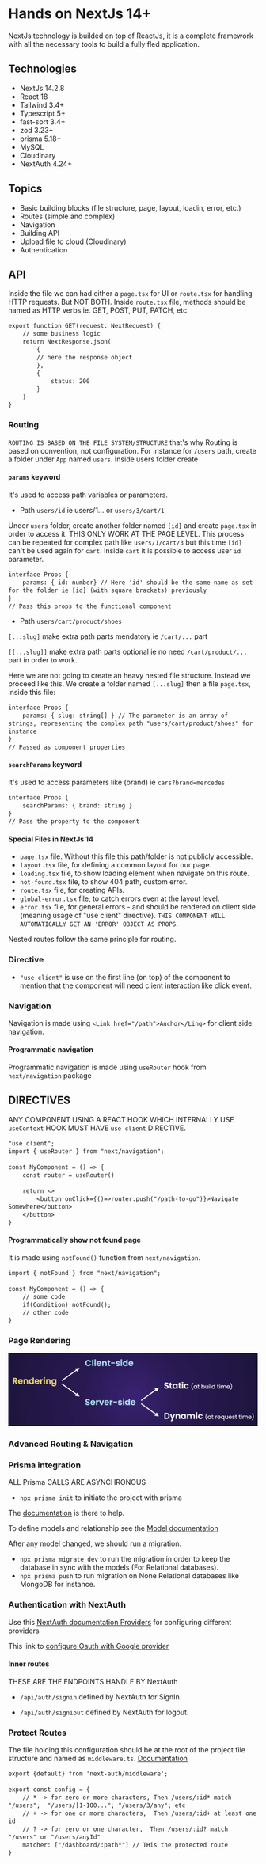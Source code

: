 # Hands on NextJs 14+

NextJs technology is builded on top of ReactJs, it is a complete framework with all the necessary tools to build a fully fled application.

## Technologies

- NextJs 14.2.8
- React 18
- Tailwind 3.4+
- Typescript 5+
- fast-sort 3.4+
- zod 3.23+
- prisma 5.18+
- MySQL
- Cloudinary
- NextAuth 4.24+

## Topics

- Basic building blocks (file structure, page, layout, loadin, error, etc.)
- Routes (simple and complex)
- Navigation
- Building API
- Upload file to cloud (Cloudinary)
- Authentication

## API

Inside the file we can had either a `page.tsx` for UI or `route.tsx` for handling HTTP requests. But NOT BOTH. Inside `route.tsx` file, methods should be named as HTTP verbs ie. GET, POST, PUT, PATCH, etc.

```Ts
export function GET(request: NextRequest) {
    // some business logic
    return NextResponse.json(
        {
        // here the response object
        },
        {
            status: 200
        }
    )
}
```

### Routing

`ROUTING IS BASED ON THE FILE SYSTEM/STRUCTURE` that's why
Routing is based on convention, not configuration. For instance for `/users` path, create a folder under `App` named `users`. Inside users folder create

#### `params` keyword

It's used to access path variables or parameters.

- Path `users/id` ie users/1... or `users/3/cart/1`

Under `users` folder, create another folder named `[id]` and create `page.tsx` in order to access it. THIS ONLY WORK AT THE PAGE LEVEL. This process can be repeated for complex path like `users/1/cart/3` but this time `[id]` can't be used again for `cart`. Inside `cart` it is possible to access user `id` parameter.

```Ts
interface Props {
    params: { id: number} // Here 'id' should be the same name as set for the folder ie [id] (with square brackets) previously
}
// Pass this props to the functional component
```

- Path `users/cart/product/shoes`

`[...slug]` make extra path parts mendatory ie `/cart/...` part

`[[...slug]]` make extra path parts optional ie no need `/cart/product/...` part in order to work.

Here we are not going to create an heavy nested file structure. Instead we proceed like this. We create a folder named `[...slug]` then a file `page.tsx`, inside this file:

```Ts
interface Props {
    params: { slug: string[] } // The parameter is an array of strings, representing the complex path "users/cart/product/shoes" for instance
}
// Passed as component properties
```

#### `searchParams` keyword

It's used to access parameters like (brand) ie `cars?brand=mercedes`

```Ts
interface Props {
    searchParams: { brand: string }
}
// Pass the property to the component
```

#### Special Files in NextJs 14

- `page.tsx` file. Without this file this path/folder is not publicly accessible.
- `layout.tsx` file, for defining a common layout for our page.
- `loading.tsx` file, to show loading element when navigate on this route.
- `not-found.tsx` file, to show 404 path, custom error.
- `route.tsx` file, for creating APIs.
- `global-error.tsx` file, to catch errors even at the layout level.
- `error.tsx` file, for general errors - and should be rendered on client side (meaning usage of "use client" directive). `THIS COMPONENT WILL AUTOMATICALLY GET AN 'ERROR' OBJECT AS PROPS`.

Nested routes follow the same principle for routing.

### Directive

- `"use client"` is use on the first line (on top) of the component to mention that the component will need client interaction like click event.

### Navigation

Navigation is made using `<Link href="/path">Anchor</Ling>` for client side navigation.

#### Programmatic navigation

Programmatic navigation is made using `useRouter` hook from `next/navigation` package

## DIRECTIVES

ANY COMPONENT USING A REACT HOOK WHICH INTERNALLY USE `useContext` HOOK MUST HAVE `use client` DIRECTIVE.

```Ts
"use client";
import { useRouter } from "next/navigation";

const MyComponent = () => {
    const router = useRouter()

    return <>
        <button onClick={()=>router.push("/path-to-go")}>Navigate Somewhere</button>
    </button>
}
```

#### Programmatically show not found page

It is made using `notFound()` function from `next/navigation`.

```Ts
import { notFound } from "next/navigation";

const MyComponent = () => {
    // some code
    if(Condition) notFound();
    // other code
}
```

### Page Rendering

![Rendering screenshot](./screenshots/sht01.png)

### Advanced Routing & Navigation

### Prisma integration

ALL Prisma CALLS ARE ASYNCHRONOUS

- `npx prisma init` to initiate the project with prisma

The [documentation](https://www.prisma.io/docs/orm/more/help-and-troubleshooting/help-articles/nextjs-prisma-client-dev-practices) is there to help.

To define models and relationship see the [Model documentation](https://www.prisma.io/docs/orm/prisma-schema/data-model/models)

After any model changed, we should run a migration.

- `npx prisma migrate dev` to run the migration in order to keep the database in sync with the models (For Relational databases).
- `npx prisma push` to run migration on None Relational databases like MongoDB for instance.

### Authentication with NextAuth

Use this [NextAuth documentation Providers](https://next-auth.js.org/providers/) for configuring different providers

This link to [configure Oauth with Google provider](https://next-auth.js.org/providers/google)

#### Inner routes

THESE ARE THE ENDPOINTS HANDLE BY NextAuth

- `/api/auth/signin` defined by NextAuth for SignIn.

- `/api/auth/signiout` defined by NextAuth for logout.

### Protect Routes

The file holding this configuration should be at the root of the project file structure and named as `middleware.ts`.
[Documentation](https://next-auth.js.org/configuration/nextjs#middleware)
```Ts
export {default} from 'next-auth/middleware';

export const config = {
    // * -> for zero or more characters, Then /users/:id* match "/users";  "/users/[1-100..."; "/users/3/any"; etc
    // + -> for one or more characters,  Then /users/:id+ at least one id
    // ? -> for zero or one character,  Then /users/:id? match "/users" or "/users/anyId"
    matcher: ["/dashboard/:path*"] // THis the protected route
}
```
